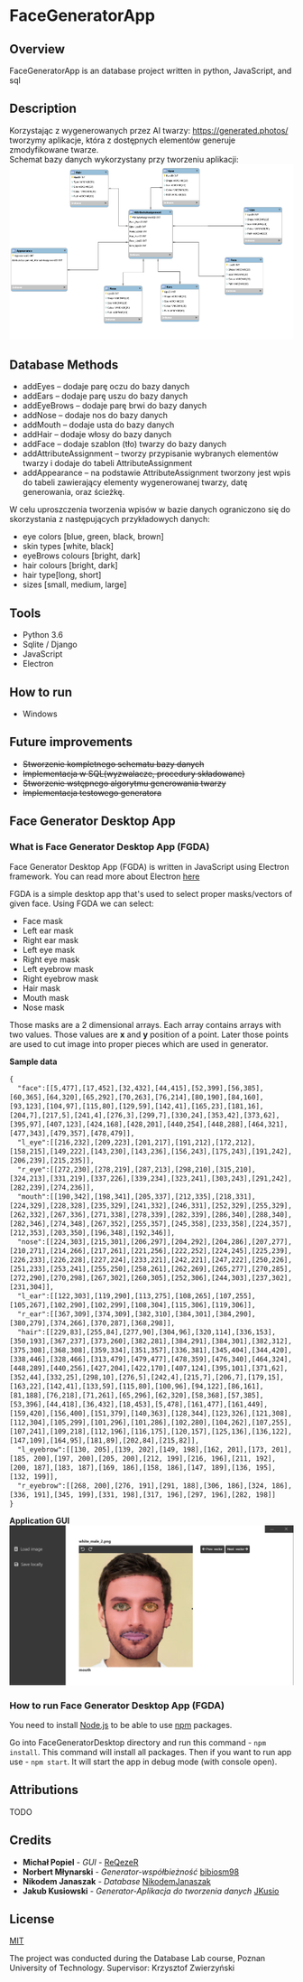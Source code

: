 # FaceGeneratorApp
## Overview
FaceGeneratorApp is an database project written in python, JavaScript, and sql
## Description
Korzystając z wygenerowanych przez AI twarzy: https://generated.photos/ tworzymy aplikacje, która z dostępnych elementów generuje zmodyfikowane twarze.    
Schemat bazy danych wykorzystany przy tworzeniu aplikacji:
![DatabaseDiagram](DatabaseBackend/DB_Diagram.png)

## Database Methods
* addEyes – dodaje parę oczu do bazy danych
* addEars – dodaje parę uszu do bazy danych
* addEyeBrows – dodaje parę brwi do bazy danych
* addNose – dodaje nos do bazy danych
* addMouth – dodaje usta do bazy danych
* addHair – dodaje włosy do bazy danych
* addFace – dodaje szablon (tło) twarzy do bazy danych
* addAttributeAssignment – tworzy przypisanie wybranych elementów twarzy i dodaje do tabeli AttributeAssignment
* addAppearance – na podstawie AttributeAssignment tworzony jest wpis do tabeli zawierający elementy wygenerowanej twarzy, datę generowania, oraz ścieżkę. 

W celu uproszczenia tworzenia wpisów w bazie danych ograniczono się do skorzystania z następujących przykładowych danych:
* eye colors [blue, green, black, brown]
* skin types [white, black]
* eyeBrows colours [bright, dark]
* hair colours [bright, dark]
* hair type[long, short]
* sizes [small, medium, large]

## Tools
* Python 3.6
* Sqlite / Django
* JavaScript
* Electron 

## How to run
* Windows
## Future improvements
* ~~Stworzenie kompletnego schematu bazy danych~~
* ~~Implementacja w SQL(wyzwalacze, procedury składowane)~~
* ~~Stworzenie wstępnego algorytmu generowania twarzy~~
* ~~Implementacja testowego generatora~~

## Face Generator Desktop App
### What is Face Generator Desktop App (FGDA)
Face Generator Desktop App (FGDA) is written in JavaScript using Electron framework. You can read more about Electron [here](https://www.electronjs.org/docs)

FGDA is a simple desktop app that's used to select proper masks/vectors of given face.
Using FGDA we can select:
* Face mask
* Left ear mask
* Right ear mask
* Left eye mask
* Right eye mask
* Left eyebrow mask
* Right eyebrow mask
* Hair mask
* Mouth mask
* Nose mask

Those masks are a 2 dimensional arrays. Each array contains arrays with two values. Those values are **x** and **y** position of a point.
Later those points are used to cut image into proper pieces which are used in generator.

**Sample data**
```
{
  "face":[[5,477],[17,452],[32,432],[44,415],[52,399],[56,385],[60,365],[64,320],[65,292],[70,263],[76,214],[80,190],[84,160],[93,123],[104,97],[115,80],[129,59],[142,41],[165,23],[181,16],[204,7],[217,5],[241,4],[276,3],[299,7],[330,24],[353,42],[373,62],[395,97],[407,123],[424,168],[428,201],[440,254],[448,288],[464,321],[477,343],[479,357],[478,479]],
  "l_eye":[[216,232],[209,223],[201,217],[191,212],[172,212],[158,215],[149,222],[143,230],[143,236],[156,243],[175,243],[191,242],[206,239],[215,235]],
  "r_eye":[[272,230],[278,219],[287,213],[298,210],[315,210],[324,213],[331,219],[337,226],[339,234],[323,241],[303,243],[291,242],[282,239],[274,236]],
  "mouth":[[190,342],[198,341],[205,337],[212,335],[218,331],[224,329],[228,328],[235,329],[241,332],[246,331],[252,329],[255,329],[262,332],[267,336],[271,338],[278,339],[282,339],[286,340],[288,340],[282,346],[274,348],[267,352],[255,357],[245,358],[233,358],[224,357],[212,353],[203,350],[196,348],[192,346]],
  "nose":[[224,303],[215,301],[206,297],[204,292],[204,286],[207,277],[210,271],[214,266],[217,261],[221,256],[222,252],[224,245],[225,239],[226,233],[226,228],[227,224],[233,221],[242,221],[247,222],[250,226],[251,233],[253,241],[255,250],[258,261],[262,269],[265,277],[270,285],[272,290],[270,298],[267,302],[260,305],[252,306],[244,303],[237,302],[231,304]],
  "l_ear":[[122,303],[119,290],[113,275],[108,265],[107,255],[105,267],[102,290],[102,299],[108,304],[115,306],[119,306]],
  "r_ear":[[367,309],[374,309],[382,310],[384,301],[384,290],[380,279],[374,266],[370,287],[368,298]],
  "hair":[[229,83],[255,84],[277,90],[304,96],[320,114],[336,153],[350,193],[367,237],[373,260],[382,281],[384,291],[384,301],[382,312],[375,308],[368,308],[359,334],[351,357],[336,381],[345,404],[344,420],[338,446],[328,466],[313,479],[479,477],[478,359],[476,340],[464,324],[448,289],[440,256],[427,204],[422,170],[407,124],[395,101],[371,62],[352,44],[332,25],[298,10],[276,5],[242,4],[215,7],[206,7],[179,15],[163,22],[142,41],[133,59],[115,80],[100,96],[94,122],[86,161],[81,188],[76,218],[71,261],[65,296],[62,320],[58,368],[57,385],[53,396],[44,418],[36,432],[18,453],[5,478],[161,477],[161,449],[159,420],[156,400],[151,379],[140,363],[128,344],[123,326],[121,308],[112,304],[105,299],[101,296],[101,286],[102,280],[104,262],[107,255],[107,241],[109,218],[112,196],[116,175],[120,157],[125,136],[136,122],[147,109],[164,95],[181,89],[202,84],[215,82]],
  "l_eyebrow":[[130, 205],[139, 202],[149, 198],[162, 201],[173, 201],[185, 200],[197, 200],[205, 200],[212, 199],[216, 196],[211, 192],[200, 187],[183, 187],[169, 186],[158, 186],[147, 189],[136, 195],[132, 199]],
  "r_eyebrow":[[268, 200],[276, 191],[291, 188],[306, 186],[324, 186],[336, 191],[345, 199],[331, 198],[317, 196],[297, 196],[282, 198]]
}
```
**Application GUI**
![alt text](https://github.com/ReQezeR/FaceGeneratorApp/blob/master/sampleFGDA.png "FGDA GUI")

### How to run Face Generator Desktop App (FGDA)
You need to install [Node.js](https://nodejs.org/en/) to be able to use [npm](https://www.npmjs.com/) packages.

Go into FaceGeneratorDesktop directory and run this command - 
`npm install`.
This command will install all packages.
Then if you want to run app use - 
`npm start`.
It will start the app in debug mode (with console open).

## Attributions 
TODO
## Credits
* **Michał Popiel** - *GUI* - [ReQezeR](https://github.com/ReQezeR)
* **Norbert Młynarski** - *Generator-współbieżność* [bibiosm98](https://github.com/bibiosm98)
* **Nikodem Janaszak** - *Database* [NikodemJanaszak](https://github.com/NikodemJanaszak)
* **Jakub Kusiowski** - *Generator-Aplikacja do tworzenia danych* [JKusio](https://github.com/JKusio)


## License
[MIT](https://choosealicense.com/licenses/mit/)

The project was conducted during the Database Lab course, Poznan University of Technology.
Supervisor: Krzysztof Zwierzyński

